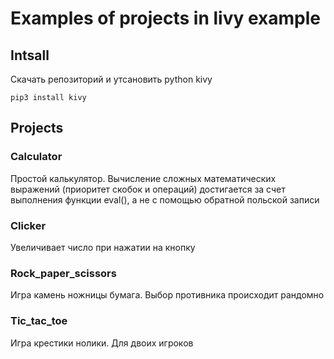 # Examples of projects in livy example

## Intsall

Скачать репозиторий и утсановить python kivy

```
pip3 install kivy
```

## Projects

### Calculator

Простой калькулятор. Вычисление сложных математических выражений (приоритет скобок и операций) достигается за счет выполнения функции eval(), а не с помощью обратной польской записи

### Clicker

Увеличивает число при нажатии на кнопку

### Rock_paper_scissors

Игра камень ножницы бумага. Выбор противника происходит рандомно

### Tic_tac_toe

Игра крестики нолики. Для двоих игроков
